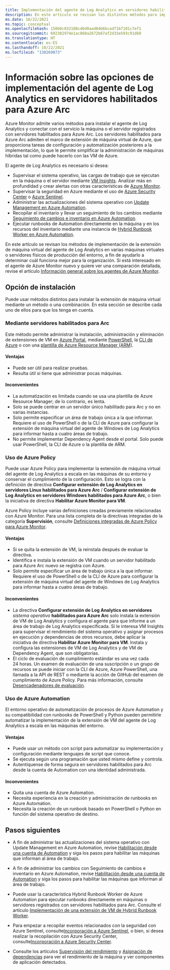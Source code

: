 ```yaml
---
title: Implementación del agente de Log Analytics en servidores habilitados para Arc
description: En este artículo se revisan los distintos métodos para implementar el agente de Log Analytics en máquinas basadas en Windows y Linux que están registradas con servidores habilitados para Azure Arc en el centro de datos local u otro entorno de nube.
ms.date: 10/22/2021
ms.topic: conceptual
ms.openlocfilehash: 150b0c032108cd6d0aad84b6bcadf1b7101c7ef1
ms.sourcegitcommit: 692382974e1ac868a2672b67af2d33e593c91d60
ms.translationtype: HT
ms.contentlocale: es-ES
ms.lasthandoff: 10/22/2021
ms.locfileid: "130269873"
---
```

# <a name="understand-deployment-options-for-the-log-analytics-agent-on-azure-arc-enabled-servers"></a>Información sobre las opciones de implementación del agente de Log Analytics en servidores habilitados para Azure Arc

Azure Monitor admite varios métodos para instalar el agente de Log Analytics y conectar con el servicio la máquina o el servidor registrados con servidores habilitados para Azure Arc. Los servidores habilitados para Azure Arc admiten el marco de extensión de máquina virtual de Azure, que proporciona tareas de configuración y automatización posteriores a la implementación, lo que le permite simplificar la administración de máquinas híbridas tal como puede hacerlo con las VM de Azure.

El agente de Log Analytics es necesario si desea:

* Supervisar el sistema operativo, las cargas de trabajo que se ejecutan en la máquina o el servidor mediante [VM Insights](../../azure-monitor/vm/vminsights-overview.md). Analizar más en profundidad y crear alertas con otras características de [Azure Monitor](../../azure-monitor/overview.md).
* Supervisar la seguridad en Azure mediante el uso de [Azure Security Center](../../security-center/security-center-introduction.md) o [Azure Sentinel](../../sentinel/overview.md).
* Administrar las actualizaciones del sistema operativo con [Update Management en Azure Automation](../../automation/update-management/overview.md).
* Recopilar el inventario y llevar un seguimiento de los cambios mediante [Seguimiento de cambios e inventario en Azure Automation](../../automation/change-tracking/overview.md).
* Ejecutar runbooks de Automation directamente en la máquina y en los recursos del inventario mediante una instancia de [Hybrid Runbook Worker en Azure Automation](../../automation/automation-hybrid-runbook-worker.md).

En este artículo se revisan los métodos de implementación de la extensión de máquina virtual del agente de Log Analytics en varias máquinas virtuales o servidores físicos de producción del entorno, a fin de ayudarlo a determinar cuál funciona mejor para la organización. Si está interesado en el agente de Azure Monitor nuevo y quiere ver una comparación detallada, revise el artículo [Información general sobre los agentes de Azure Monitor](../../azure-monitor//agents/agents-overview.md).  

## <a name="installation-options"></a>Opción de instalación

Puede usar métodos distintos para instalar la extensión de máquina virtual mediante un método o una combinación. En esta sección se describe cada uno de ellos para que los tenga en cuenta.

### <a name="using-arc-enabled-servers"></a>Mediante servidores habilitados para Arc

Este método permite administrar la instalación, administración y eliminación de extensiones de VM en [Azure Portal](manage-vm-extensions-portal.md), mediante [PowerShell](manage-vm-extensions-powershell.md), la [CLI de Azure](manage-vm-extensions-cli.md) o con una [plantilla de Azure Resource Manager (ARM)](manage-vm-extensions-template.md).

#### <a name="advantages"></a>Ventajas

* Puede ser útil para realizar pruebas.
* Resulta útil si tiene que administrar pocas máquinas.

#### <a name="disadvantages"></a>Inconvenientes

* La automatización es limitada cuando se usa una plantilla de Azure Resource Manager; de lo contrario, es lenta.
* Solo se puede centrar en un servidor único habilitado para Arc y no en varias instancias.
* Solo permite especificar un área de trabajo única a la que informar. Requiere el uso de PowerShell o de la CLI de Azure para configurar la extensión de máquina virtual del agente de Windows de Log Analytics para informar hasta a cuatro áreas de trabajo.
* No permite implementar Dependency Agent desde el portal. Solo puede usar PowerShell, la CLI de Azure o la plantilla de ARM.

### <a name="using-azure-policy"></a>Uso de Azure Policy

Puede usar Azure Policy para implementar la extensión de máquina virtual del agente de Log Analytics a escala en las máquinas de su entorno y conservar el cumplimiento de la configuración. Esto se logra con la definición de directiva **Configurar extensión de Log Analytics en servidores Linux habilitados para Azure Arc** / **Configurar extensión de Log Analytics en servidores Windows habilitados para Azure Arc**, o bien la iniciativa de directiva **Habilitar Azure Monitor para VM**.

Azure Policy incluye varias definiciones creadas previamente relacionadas con Azure Monitor. Para una lista completa de la directivas integradas de la categoría **Supervisión**, consulte [Definiciones integradas de Azure Policy para Azure Monitor](../../azure-monitor/policy-reference.md).

#### <a name="advantages"></a>Ventajas

* Si se quita la extensión de VM, la reinstala después de evaluar la directiva.
* Identifica e instala la extensión de VM cuando un servidor habilitado para Azure Arc nuevo se registra con Azure.
* Solo permite especificar un área de trabajo única a la que informar. Requiere el uso de PowerShell o de la CLI de Azure para configurar la extensión de máquina virtual del agente de Windows de Log Analytics para informar hasta a cuatro áreas de trabajo.

#### <a name="disadvantages"></a>Inconvenientes

* La directiva **Configurar extensión de Log Analytics en servidores** *sistema operativo* **habilitados para Azure Arc** solo instala la extensión de VM de Log Analytics y configura el agente para que informe a un área de trabajo de Log Analytics especificada. Si le interesa VM Insights para supervisar el rendimiento del sistema operativo y asignar procesos en ejecución y dependencias de otros recursos, debe aplicar la iniciativa de directiva **Habilitar Azure Monitor para VM**. Instala y configura las extensiones de VM de Log Analytics y de VM de Dependency Agent, que son obligatorias.
* El ciclo de evaluación de cumplimiento estándar es una vez cada 24 horas. Un examen de evaluación de una suscripción o un grupo de recursos se puede iniciar con la CLI de Azure, Azure PowerShell, una llamada a la API de REST o mediante la acción de GitHub del examen de cumplimiento de Azure Policy. Para más información, consulte [Desencadenadores de evaluación](../../governance/policy/how-to/get-compliance-data.md#evaluation-triggers).

### <a name="using-azure-automation"></a>Uso de Azure Automation

El entorno operativo de automatización de procesos de Azure Automation y su compatibilidad con runbooks de PowerShell y Python pueden permitirle automatizar la implementación de la extensión de VM del agente de Log Analytics a escala en las máquinas del entorno.

#### <a name="advantages"></a>Ventajas

* Puede usar un método con script para automatizar su implementación y configuración mediante lenguajes de script que conoce.
* Se ejecuta según una programación que usted mismo define y controla.
* Autentíquense de forma segura en servidores habilitados para Arc desde la cuenta de Automation con una identidad administrada.

#### <a name="disadvantages"></a>Inconvenientes

* Quita una cuenta de Azure Automation.
* Necesita experiencia en la creación y administración de runbooks en Azure Automation.
* Necesita la creación de un runbook basado en PowerShell o Python en función del sistema operativo de destino.

## <a name="next-steps"></a>Pasos siguientes

* A fin de administrar las actualizaciones del sistema operativo con Update Management en Azure Automation, revise [Habilitación desde una cuenta de Automation](../../automation/update-management/enable-from-automation-account.md) y siga los pasos para habilitar las máquinas que informan al área de trabajo.

* A fin de administrar los cambios con Seguimiento de cambios e inventario en Azure Automation, revise [Habilitación desde una cuenta de Automation](../../automation/change-tracking/enable-from-automation-account.md) y siga los pasos para habilitar las máquinas que informan al área de trabajo.

* Puede usar la característica Hybrid Runbook Worker de Azure Automation para ejecutar runbooks directamente en máquinas o servidores registrados con servidores habilitados para Arc. Consulte el artículo [Implementación de una extensión de VM de Hybrid Runbook Worker](../../automation/extension-based-hybrid-runbook-worker-install.md).

* Para empezar a recopilar eventos relacionados con la seguridad con Azure Sentinel, consulte[Incorporación a Azure Sentinel](scenario-onboard-azure-sentinel.md), o bien, si desea realizar la recopilación con Azure Security Center, consulte[Incorporación a Azure Security Center](../../security-center/quickstart-onboard-machines.md).

* Consulte los artículos [Supervisión del rendimiento](../../azure-monitor/vm/vminsights-performance.md) y [Asignación de dependencias](../../azure-monitor/vm/vminsights-maps.md) para ver el rendimiento de la máquina y ver componentes de aplicación detectados.